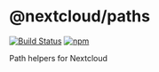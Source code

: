 # @nextcloud/paths

[![Build Status](https://travis-ci.com/nextcloud/nextcloud-paths.svg?branch=master)](https://travis-ci.com/nextcloud/nextcloud-paths)
[![npm](https://img.shields.io/npm/v/@nextcloud/paths.svg)](https://www.npmjs.com/package/@nextcloud/paths)

Path helpers for Nextcloud
